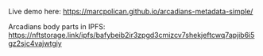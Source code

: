 Live demo here: https://marcpolican.github.io/arcadians-metadata-simple/

Arcadians body parts in IPFS: https://nftstorage.link/ipfs/bafybeib2ir3zpgd3cmizcv7shekjeftcwq7apjib6i5gz2sjc4vajwtgiy
